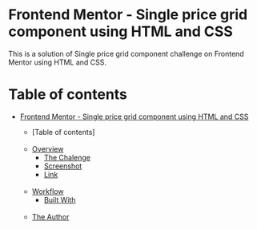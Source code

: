 
# Frontend Mentor - Single price grid component using HTML and CSS
This is a solution of Single price grid component challenge on Frontend Mentor using HTML and CSS.

# Table of contents
<ul>
  <li>
    
  [Frontend Mentor - Single price grid component using HTML and CSS](README.md)<br>
  -  [Table of contents]<br><br>
   - [Overview]()<br>                                                                                                                                                                                                         
      - [The Chalenge]()<br>
      - [Screenshot]()<br>
      - [Link](https://nikdjem.github.io/Single-price-component/)<br><br>
  - [Workflow]()<br>
    - [Built With]()<br><br>
  - [The Author]()<br>
    
    
  

  </li>
</ul>
